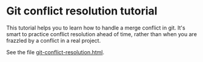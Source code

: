 # Git conflict resolution tutorial #

This tutorial helps you to learn how to handle a merge conflict in git.
It's smart to practice conflict resolution ahead of time, rather than when
you are frazzled by a conflict in a real project.

See the file [git-conflict-resolution.html](https://rawgit.com/mernst/git-conflict-tutorial/master/git-conflict-resolution.html).
